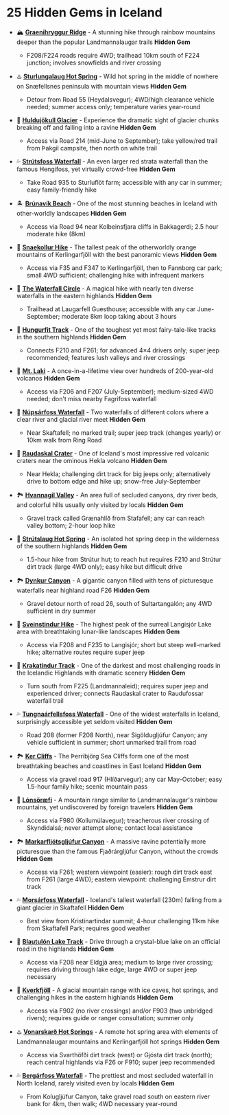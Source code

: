# 25 Hidden Gems in Iceland

* 🏔️ **[Graenihryggur Ridge](https://epiciceland.net/hidden-gems-in-iceland/)** - A stunning hike through rainbow mountains deeper than the popular Landmannalaugar trails **Hidden Gem**
   * F208/F224 roads require 4WD; trailhead 10km south of F224 junction; involves snowfields and river crossing

* ♨️ **[Sturlungalaug Hot Spring](https://epiciceland.net/hidden-gems-in-iceland/)** - Wild hot spring in the middle of nowhere on Snæfellsnes peninsula with mountain views **Hidden Gem**
   * Detour from Road 55 (Heydalsvegur); 4WD/high clearance vehicle needed; summer access only; temperature varies year-round

* 🧊 **[Huldujökull Glacier](https://epiciceland.net/hidden-gems-in-iceland/)** - Experience the dramatic sight of glacier chunks breaking off and falling into a ravine **Hidden Gem**
   * Access via Road 214 (mid-June to September); take yellow/red trail from Þakgil campsite, then north on white trail

* 💦 **[Strútsfoss Waterfall](https://epiciceland.net/hidden-gems-in-iceland/)** - An even larger red strata waterfall than the famous Hengifoss, yet virtually crowd-free **Hidden Gem**
   * Take Road 935 to Sturluflöt farm; accessible with any car in summer; easy family-friendly hike

* 🏝️ **[Brúnavík Beach](https://epiciceland.net/hidden-gems-in-iceland/)** - One of the most stunning beaches in Iceland with other-worldly landscapes **Hidden Gem**
   * Access via Road 94 near Kolbeinsfjara cliffs in Bakkagerdi; 2.5 hour moderate hike (8km)

* 🥾 **[Snaekollur Hike](https://epiciceland.net/hidden-gems-in-iceland/)** - The tallest peak of the otherworldly orange mountains of Kerlingarfjöll with the best panoramic views **Hidden Gem**
   * Access via F35 and F347 to Kerlingarfjöll, then to Fannborg car park; small 4WD sufficient; challenging hike with infrequent markers

* 🌊 **[The Waterfall Circle](https://epiciceland.net/hidden-gems-in-iceland/)** - A magical hike with nearly ten diverse waterfalls in the eastern highlands **Hidden Gem**
   * Trailhead at Laugarfell Guesthouse; accessible with any car June-September; moderate 8km loop taking about 3 hours

* 🚙 **[Hungurfit Track](https://epiciceland.net/hidden-gems-in-iceland/)** - One of the toughest yet most fairy-tale-like tracks in the southern highlands **Hidden Gem**
   * Connects F210 and F261; for advanced 4×4 drivers only; super jeep recommended; features lush valleys and river crossings

* 🌋 **[Mt. Laki](https://epiciceland.net/hidden-gems-in-iceland/)** - A once-in-a-lifetime view over hundreds of 200-year-old volcanos **Hidden Gem**
   * Access via F206 and F207 (July-September); medium-sized 4WD needed; don't miss nearby Fagrifoss waterfall

* 🌈 **[Núpsárfoss Waterfall](https://epiciceland.net/hidden-gems-in-iceland/)** - Two waterfalls of different colors where a clear river and glacial river meet **Hidden Gem**
   * Near Skaftafell; no marked trail; super jeep track (changes yearly) or 10km walk from Ring Road

* 🔴 **[Raudaskal Crater](https://epiciceland.net/hidden-gems-in-iceland/)** - One of Iceland's most impressive red volcanic craters near the ominous Hekla volcano **Hidden Gem**
   * Near Hekla; challenging dirt track for big jeeps only; alternatively drive to bottom edge and hike up; snow-free July-September

* 🏞️ **[Hvannagil Valley](https://epiciceland.net/hidden-gems-in-iceland/)** - An area full of secluded canyons, dry river beds, and colorful hills usually only visited by locals **Hidden Gem**
   * Gravel track called Grænahlíð from Stafafell; any car can reach valley bottom; 2-hour loop hike

* 🧖 **[Strútslaug Hot Spring](https://epiciceland.net/hidden-gems-in-iceland/)** - An isolated hot spring deep in the wilderness of the southern highlands **Hidden Gem**
   * 1.5-hour hike from Strútur hut; to reach hut requires F210 and Strútur dirt track (large 4WD only); easy hike but difficult drive

* 🏞️ **[Dynkur Canyon](https://epiciceland.net/hidden-gems-in-iceland/)** - A gigantic canyon filled with tens of picturesque waterfalls near highland road F26 **Hidden Gem**
   * Gravel detour north of road 26, south of Sultartangalón; any 4WD sufficient in dry summer

* 🗻 **[Sveinstindur Hike](https://epiciceland.net/hidden-gems-in-iceland/)** - The highest peak of the surreal Langisjór Lake area with breathtaking lunar-like landscapes **Hidden Gem**
   * Access via F208 and F235 to Langisjór; short but steep well-marked hike; alternative routes require super jeep

* 🚗 **[Krakatindur Track](https://epiciceland.net/hidden-gems-in-iceland/)** - One of the darkest and most challenging roads in the Icelandic Highlands with dramatic scenery **Hidden Gem**
   * Turn south from F225 (Landmannaleid); requires super jeep and experienced driver; connects Raudaskal crater to Raudufossar waterfall trail

* 💦 **[Tungnaárfellsfoss Waterfall](https://epiciceland.net/hidden-gems-in-iceland/)** - One of the widest waterfalls in Iceland, surprisingly accessible yet seldom visited **Hidden Gem**
   * Road 208 (former F208 North), near Sigöldugljúfur Canyon; any vehicle sufficient in summer; short unmarked trail from road

* 🏞️ **[Ker Cliffs](https://epiciceland.net/hidden-gems-in-iceland/)** - The Þerribjörg Sea Cliffs form one of the most breathtaking beaches and coastlines in East Iceland **Hidden Gem**
   * Access via gravel road 917 (Hlíðarvegur); any car May-October; easy 1.5-hour family hike; scenic mountain pass

* 🌈 **[Lónsöræfi](https://epiciceland.net/hidden-gems-in-iceland/)** - A mountain range similar to Landmannalaugar's rainbow mountains, yet undiscovered by foreign travelers **Hidden Gem**
   * Access via F980 (Kollumúlavegur); treacherous river crossing of Skyndidalsá; never attempt alone; contact local assistance

* 🏞️ **[Markarfljótsgljúfur Canyon](https://epiciceland.net/hidden-gems-in-iceland/)** - A massive ravine potentially more picturesque than the famous Fjaðrárgljúfur Canyon, without the crowds **Hidden Gem**
   * Access via F261; western viewpoint (easier): rough dirt track east from F261 (large 4WD); eastern viewpoint: challenging Emstrur dirt track

* 💦 **[Morsárfoss Waterfall](https://epiciceland.net/hidden-gems-in-iceland/)** - Iceland's tallest waterfall (230m) falling from a giant glacier in Skaftafell **Hidden Gem**
   * Best view from Kristínartindar summit; 4-hour challenging 11km hike from Skaftafell Park; requires good weather

* 🚙 **[Blautulón Lake Track](https://epiciceland.net/hidden-gems-in-iceland/)** - Drive through a crystal-blue lake on an official road in the highlands **Hidden Gem**
   * Access via F208 near Eldgjá area; medium to large river crossing; requires driving through lake edge; large 4WD or super jeep necessary

* 🧊 **[Kverkfjöll](https://epiciceland.net/hidden-gems-in-iceland/)** - A glacial mountain range with ice caves, hot springs, and challenging hikes in the eastern highlands **Hidden Gem**
   * Access via F902 (no river crossings) and/or F903 (two unbridged rivers); requires guide or ranger consultation; summer only

* ♨️ **[Vonarskarð Hot Springs](https://epiciceland.net/hidden-gems-in-iceland/)** - A remote hot spring area with elements of Landmannalaugar mountains and Kerlingarfjöll hot springs **Hidden Gem**
   * Access via Svarthöfði dirt track (west) or Gjósta dirt track (north); reach central highlands via F26 or F910; super jeep recommended

* 💦 **[Bergárfoss Waterfall](https://epiciceland.net/hidden-gems-in-iceland/)** - The prettiest and most secluded waterfall in North Iceland, rarely visited even by locals **Hidden Gem**
   * From Kolugljúfur Canyon, take gravel road south on eastern river bank for 4km, then walk; 4WD necessary year-round
